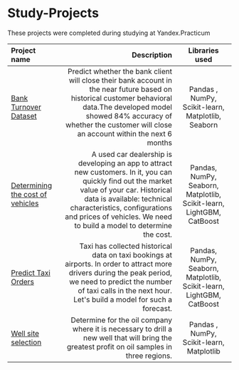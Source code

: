 # Study-Projects

These projects were completed during studying at Yandex.Practicum

| Project name          | Description            | Libraries used              |
| :-------------------- | ---------------------: |:---------------------------:|
| [Bank Turnover Dataset](https://github.com/kossvat/Study-Projects/tree/main/Bank-Turnover-Dataset) | Predict whether the bank client will close their bank account in the near future based on historical customer behavioral data.The developed model showed 84% accuracy of whether the customer will close an account within the next 6 months | Pandas , NumPy, Scikit-learn, Matplotlib, Seaborn |
| [Determining the cost of vehicles](https://github.com/kossvat/Study-Projects/tree/main/Determining-the-cost-of-vehicles) | A used car dealership is developing an app to attract new customers. In it, you can quickly find out the market value of your car. Historical data is available: technical characteristics, configurations and prices of vehicles. We need to build a model to determine the cost. |Pandas, NumPy, Seaborn, Matplotlib, Scikit-learn, LightGBM, CatBoost|
| [Predict Taxi Orders](https://github.com/kossvat/Study-Projects/tree/main/Predict-Taxi-Orders) | Taxi has collected historical data on taxi bookings at airports. In order to attract more drivers during the peak period, we need to predict the number of taxi calls in the next hour. Let's build a model for such a forecast. | Pandas, NumPy, Seaborn, Matplotlib, Scikit-learn, LightGBM, CatBoost |
[Well site selection](https://github.com/kossvat/Study-Projects/blob/main/Well%20site%20selection/ML_in_buisness_ENG.ipynb) | Determine for the oil company where it is necessary to drill a new well that will bring the greatest profit on oil samples in three regions.| Pandas , NumPy, Scikit-learn, Matplotlib
